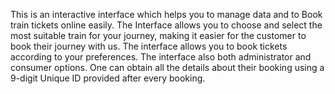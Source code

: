 This is an interactive interface which helps you to manage
data and to Book train tickets online easily. The Interface
allows you to choose and select the most suitable train for
your journey, making it easier for the customer to book
their journey with us. The interface allows you to book
tickets according to your preferences. The interface also
both administrator and consumer options. One can obtain
all the details about their booking using a 9-digit Unique
ID provided after every booking.
